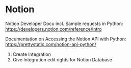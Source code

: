 # Notion 

Notion Developer Docu incl. Sample requests in Python: https://developers.notion.com/reference/intro

Documentation on Accessing the Notion API with Python: https://prettystatic.com/notion-api-python/
1. Create Integration
2. Give Integration edit rights for Notion Database

